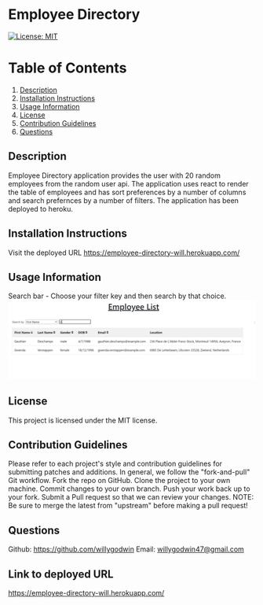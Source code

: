# Employee Directory
[![License: MIT](https://img.shields.io/badge/License-MIT-yellow.svg)](https://opensource.org/licenses/MIT)


# Table of Contents
1. [Description](#description) 
2. [Installation Instructions](#installation-instructions)  
3. [Usage Information](#usage-information)  
4. [License](#license)  
5. [Contribution Guidelines](#contribution-guidelines)  
6. [Questions](#questions) 


## Description
Employee Directory application provides the user with 20 random employees from the random user api. The application uses react to render the table of employees and has sort preferences by a number of columns and search prefernces by a number of filters. The application has been deployed to heroku. 

## Installation Instructions
Visit the deployed URL https://employee-directory-will.herokuapp.com/


## Usage Information 
Search bar - Choose your filter key and then search by that choice. 
![Alt text](/screenshots/search.JPG?raw=true "search")

## License
This project is licensed under the MIT license.


## Contribution Guidelines
Please refer to each project's style and contribution guidelines for submitting patches and additions. In general, we follow the "fork-and-pull" Git workflow.
Fork the repo on GitHub. 
Clone the project to your own machine. 
Commit changes to your own branch. 
Push your work back up to your fork. Submit a Pull request so that we can review your changes. 
NOTE: Be sure to merge the latest from "upstream" before making a pull request!


## Questions 
Github:
https://github.com/willygodwin
Email:
willygodwin47@gmail.com

## Link to deployed URL 
https://employee-directory-will.herokuapp.com/

